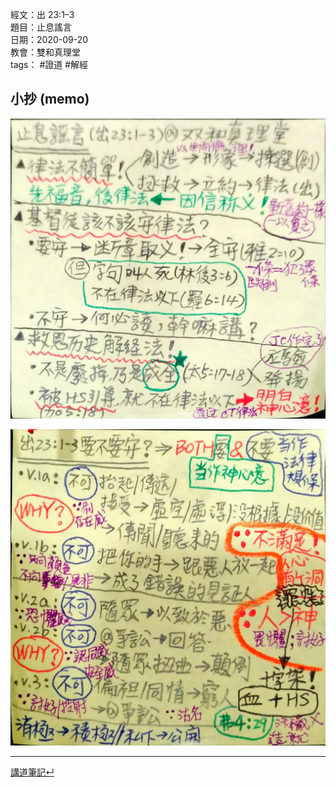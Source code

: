 經文：出 23:1–3  
題目：止息謠言  
日期：2020-09-20  
教會：雙和真理堂  
tags： #證道  #解經  


## 小抄 (memo)
![](images/2020-09-20-%E5%87%BA23.1-3%E5%B0%8F%E6%8A%84a.jpg)

![](images/2021-01-10-%E6%9E%97%E5%89%8D6.1-6%E5%B0%8F%E6%8A%84b.jpg)

---

[講道筆記↵](%E8%AC%9B%E9%81%93%E7%AD%86%E8%A8%98.md)

